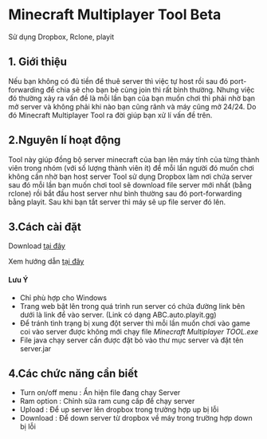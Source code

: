 # Minecraft Multiplayer Tool Beta
Sử dụng Dropbox, Rclone, playit
## 1. Giới thiệu 
Nếu bạn không có đủ tiền để thuê server thì việc tự host rồi sau đó port-forwarding để chia sẽ cho bạn bè cùng join thì rất bình thường. Nhưng việc đó thường xảy ra vấn đề là mỗi lần bạn của bạn muốn chơi thì phải nhờ bạn mở server và không phải khi nào bạn cũng rãnh và máy cũng mở 24/24. Do đó Minecraft Multiplayer Tool ra đời giúp bạn xử lí vấn đề trên.
## 2.Nguyên lí hoạt động
Tool này giúp đồng bộ server minecraft của bạn lên máy tính của từng thành viên trong nhóm (với số lượng thành viên ít) để mỗi lần người đó muốn chơi không cần nhờ bạn host server 
Tool sử dụng Dropbox làm nơi chứa server sau đó mỗi lần bạn muốn chơi tool sẽ download file server mới nhất (bằng rclone) rồi bắt đầu host server như bình thường sau đó port-forwarding bằng playit. Sau khi bạn tắt server thì máy sẽ up file server đó lên.
## 3.Cách cài đặt
Download [tại đây](https://drive.google.com/file/d/1aymVv3_8iVDseuyQI7bzpgQSF6G9m-Hd/view?usp=sharing "tại đây")

Xem hướng dẫn [tại đây](https://drive.google.com/file/d/1O2GCD0swAhA2l5zxMNjDMDK9quAMZxJu/view?usp=sharing "tại đây")
#### Lưu Ý 
- Chỉ phù hợp cho Windows
- Trang web bật lên trong quá trình run server có chứa đường link bên dưới là link để vào server. (Link có dạng ABC.auto.playit.gg)
- Để tránh tình trạng bị xung đột server thì mỗi lần muốn chơi vào game coi vào server được không mới chạy file *Minecraft Multiplayer TOOL.exe*
- File java chạy server cần được đặt bỏ vào thư mục server và đặt tên server.jar

## 4.Các chức năng cần biết
- Turn on/off menu : Ẩn hiện file đang chạy Server 
- Ram option : Chỉnh sửa ram cung cấp để chạy server
- Upload : Để up server lên dropbox trong trường hợp up bị lỗi
- Download : Để down server từ dropbox về máy trong trường hợp down bị lỗi
